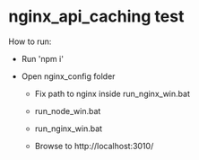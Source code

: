 # nginx_api_caching test

How to run:

- Run 'npm i'

- Open nginx_config folder
  
  - Fix path to nginx inside run_nginx_win.bat
  
  - run_node_win.bat
  
  - run_nginx_win.bat
  
  - Browse to http://localhost:3010/


